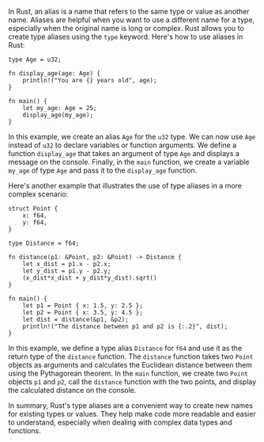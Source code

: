 In Rust, an alias is a name that refers to the same type or value as another name. Aliases are helpful when you want to use a different name for a type, especially when the original name is long or complex. Rust allows you to create type aliases using the `type` keyword. Here's how to use aliases in Rust:

```
type Age = u32;

fn display_age(age: Age) {
    println!("You are {} years old", age);
}

fn main() {
    let my_age: Age = 25;
    display_age(my_age);
}
```

In this example, we create an alias `Age` for the `u32` type. We can now use `Age` instead of `u32` to declare variables or function arguments. We define a function `display_age` that takes an argument of type `Age` and displays a message on the console. Finally, in the `main` function, we create a variable `my_age` of type `Age` and pass it to the `display_age` function.

Here's another example that illustrates the use of type aliases in a more complex scenario:

```
struct Point {
    x: f64,
    y: f64,
}

type Distance = f64;

fn distance(p1: &Point, p2: &Point) -> Distance {
    let x_dist = p1.x - p2.x;
    let y_dist = p1.y - p2.y;
    (x_dist*x_dist + y_dist*y_dist).sqrt()
}

fn main() {
    let p1 = Point { x: 1.5, y: 2.5 };
    let p2 = Point { x: 3.5, y: 4.5 };
    let dist = distance(&p1, &p2);
    println!("The distance between p1 and p2 is {:.2}", dist);
}
```

In this example, we define a type alias `Distance` for `f64` and use it as the return type of the `distance` function. The `distance` function takes two `Point` objects as arguments and calculates the Euclidean distance between them using the Pythagorean theorem. In the `main` function, we create two `Point` objects `p1` and `p2`, call the `distance` function with the two points, and display the calculated distance on the console.

In summary, Rust's type aliases are a convenient way to create new names for existing types or values. They help make code more readable and easier to understand, especially when dealing with complex data types and functions.